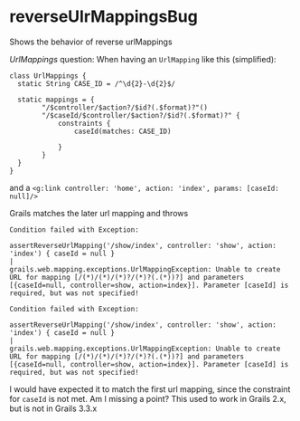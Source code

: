 # reverseUlrMappingsBug
Shows the behavior of reverse urlMappings

*UrlMappings* question: When having an `UrlMapping` like this (simplified):
```
class UrlMappings {
  static String CASE_ID = /^\d{2}-\d{2}$/

  static mappings = {
        "/$controller/$action?/$id?(.$format)?"() 
        "/$caseId/$controller/$action?/$id?(.$format)?" {
            constraints {
                caseId(matches: CASE_ID)

            }
        }
  }
}
```
and a `<g:link controller: 'home', action: 'index', params: [caseId: null]/>` 

Grails matches the later url mapping and throws
```
Condition failed with Exception:

assertReverseUrlMapping('/show/index', controller: 'show', action: 'index') { caseId = null }
|
grails.web.mapping.exceptions.UrlMappingException: Unable to create URL for mapping [/(*)/(*)/(*)?/(*)?(.(*))?] and parameters [{caseId=null, controller=show, action=index}]. Parameter [caseId] is required, but was not specified!

Condition failed with Exception:

assertReverseUrlMapping('/show/index', controller: 'show', action: 'index') { caseId = null }
|
grails.web.mapping.exceptions.UrlMappingException: Unable to create URL for mapping [/(*)/(*)/(*)?/(*)?(.(*))?] and parameters [{caseId=null, controller=show, action=index}]. Parameter [caseId] is required, but was not specified!
```

I would have expected it to match the first url mapping, since the constraint for `caseId` is not met. Am I missing a point? This used to work in Grails 2.x, but is not in Grails 3.3.x
